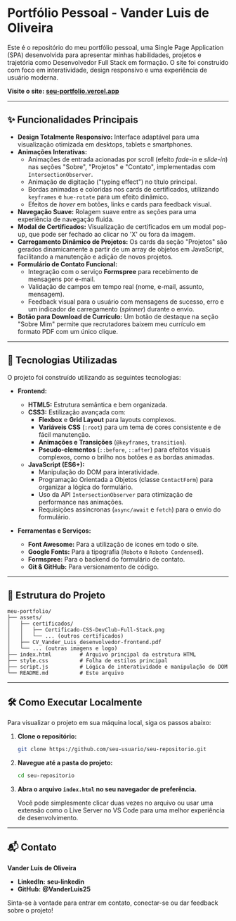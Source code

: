 # Portfólio Pessoal - Vander Luis de Oliveira

 <!-- Substitua pela URL de uma captura de tela do seu projeto -->

Este é o repositório do meu portfólio pessoal, uma Single Page Application (SPA) desenvolvida para apresentar minhas habilidades, projetos e trajetória como Desenvolvedor Full Stack em formação. O site foi construído com foco em interatividade, design responsivo e uma experiência de usuário moderna.

**Visite o site:** [**seu-portfolio.vercel.app**](https://seu-portfolio.vercel.app) <!-- Substitua pelo link do seu site online -->

---

## ✨ Funcionalidades Principais

- **Design Totalmente Responsivo:** Interface adaptável para uma visualização otimizada em desktops, tablets e smartphones.
- **Animações Interativas:**
  - Animações de entrada acionadas por scroll (efeito _fade-in_ e _slide-in_) nas seções "Sobre", "Projetos" e "Contato", implementadas com `IntersectionObserver`.
  - Animação de digitação ("typing effect") no título principal.
  - Bordas animadas e coloridas nos cards de certificados, utilizando `keyframes` e `hue-rotate` para um efeito dinâmico.
  - Efeitos de _hover_ em botões, links e cards para feedback visual.
- **Navegação Suave:** Rolagem suave entre as seções para uma experiência de navegação fluida.
- **Modal de Certificados:** Visualização de certificados em um modal pop-up, que pode ser fechado ao clicar no 'X' ou fora da imagem.
- **Carregamento Dinâmico de Projetos:** Os cards da seção "Projetos" são gerados dinamicamente a partir de um array de objetos em JavaScript, facilitando a manutenção e adição de novos projetos.
- **Formulário de Contato Funcional:**
  - Integração com o serviço **Formspree** para recebimento de mensagens por e-mail.
  - Validação de campos em tempo real (nome, e-mail, assunto, mensagem).
  - Feedback visual para o usuário com mensagens de sucesso, erro e um indicador de carregamento (_spinner_) durante o envio.
- **Botão para Download de Currículo:** Um botão de destaque na seção "Sobre Mim" permite que recrutadores baixem meu currículo em formato PDF com um único clique.

---

## 🚀 Tecnologias Utilizadas

O projeto foi construído utilizando as seguintes tecnologias:

- **Frontend:**

  - **HTML5:** Estrutura semântica e bem organizada.
  - **CSS3:** Estilização avançada com:
    - **Flexbox** e **Grid Layout** para layouts complexos.
    - **Variáveis CSS** (`:root`) para um tema de cores consistente e de fácil manutenção.
    - **Animações e Transições** (`@keyframes`, `transition`).
    - **Pseudo-elementos** (`::before`, `::after`) para efeitos visuais complexos, como o brilho nos botões e as bordas animadas.
  - **JavaScript (ES6+):**
    - Manipulação do DOM para interatividade.
    - Programação Orientada a Objetos (classe `ContactForm`) para organizar a lógica do formulário.
    - Uso da API `IntersectionObserver` para otimização de performance nas animações.
    - Requisições assíncronas (`async/await` e `fetch`) para o envio do formulário.

- **Ferramentas e Serviços:**
  - **Font Awesome:** Para a utilização de ícones em todo o site.
  - **Google Fonts:** Para a tipografia (`Roboto` e `Roboto Condensed`).
  - **Formspree:** Para o backend do formulário de contato.
  - **Git & GitHub:** Para versionamento de código.

---

## 📂 Estrutura do Projeto

```
meu-portfolio/
├── assets/
│   ├── certificados/
│   │   ├── Certificado-CSS-DevClub-Full-Stack.png
│   │   └── ... (outros certificados)
│   ├── CV_Vander_Luis_desenvolvedor-frontend.pdf
│   └── ... (outras imagens e logo)
├── index.html         # Arquivo principal da estrutura HTML
├── style.css          # Folha de estilos principal
├── script.js          # Lógica de interatividade e manipulação do DOM
└── README.md          # Este arquivo
```

---

## 🛠️ Como Executar Localmente

Para visualizar o projeto em sua máquina local, siga os passos abaixo:

1.  **Clone o repositório:**

    ```bash
    git clone https://github.com/seu-usuario/seu-repositorio.git
    ```

2.  **Navegue até a pasta do projeto:**

    ```bash
    cd seu-repositorio
    ```

3.  **Abra o arquivo `index.html` no seu navegador de preferência.**

    Você pode simplesmente clicar duas vezes no arquivo ou usar uma extensão como o Live Server no VS Code para uma melhor experiência de desenvolvimento.

---

## 📬 Contato

**Vander Luis de Oliveira**

- **LinkedIn:** **seu-linkedin**
- **GitHub:** **@VanderLuis25**

Sinta-se à vontade para entrar em contato, conectar-se ou dar feedback sobre o projeto!
